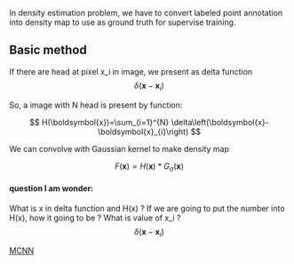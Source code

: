 

In density estimation problem, we have to convert labeled point annotation into density map to use as ground truth for supervise training.

## Basic method

If there are head at pixel x_i in image, we present as delta function
$$
\delta\left(\boldsymbol{x}-\boldsymbol{x}_{i}\right)
$$

So, a image with N head is present by function: 

$$
H(\boldsymbol{x})=\sum_{i=1}^{N} \delta\left(\boldsymbol{x}-\boldsymbol{x}_{i}\right)
$$

We can convolve with Gaussian kernel to make density map

$$
F(\boldsymbol{x})=H(\boldsymbol{x}) * G_{\sigma}(\boldsymbol{x})
$$

#### question I am wonder:

What is x in delta function and H(x) ? If we are going to put the number into H(x), how it going to be ? What is value of x_i ? 
$$
\delta\left(\boldsymbol{x}-\boldsymbol{x}_{i}\right)
$$





[MCNN](https://www.cv-foundation.org/openaccess/content_cvpr_2016/papers/Zhang_Single-Image_Crowd_Counting_CVPR_2016_paper.pdf) 